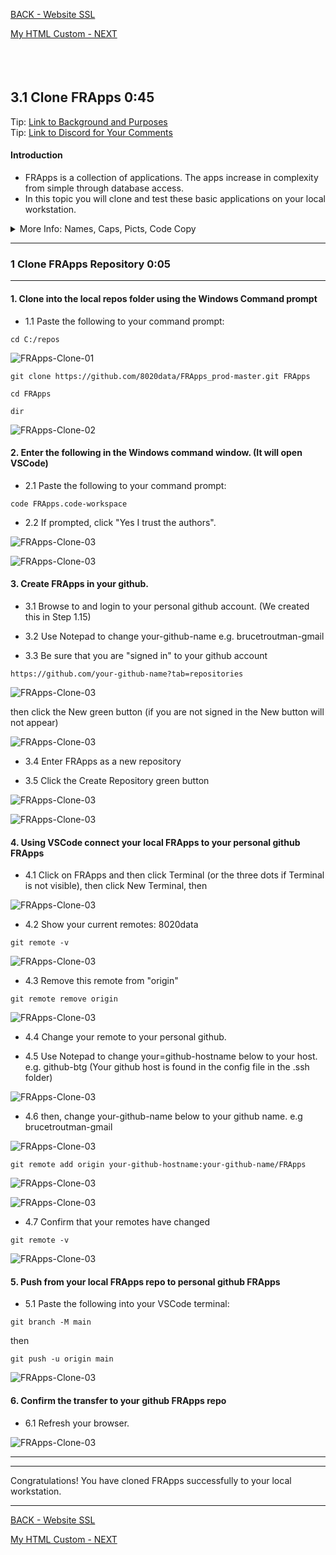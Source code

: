 
<!-- ------------------------------------------------------------------------- -->

<div class="page-back">

[BACK - Website SSL](/Setup/fr0306_Setup-Website-SSL-Ubuntu.md)
</div><div class="page-next">

[My HTML Custom - NEXT](/FRApps/fr020100_My-HTML-Custom.md)
</div><div style="margin-top:35px">&nbsp;</div> 
 
<!-- ------------------------------------------------------------------------- -->

## 3.1 Clone FRApps 0:45 <!-- {docsify-ignore} -->
<div class="notice-tip">
  <div class="notice-tip-header">
    Tip: <a href="../Setup/purposes/pfr0200_Clone-FR-Apps.md" target="_blank">Link to Background and Purposes</a> 
  </div>  
</div>

<div class="notice-tip">
  <div class="notice-tip-header">
    Tip: <a href="https://discord.com/channels/928752444316483585/931216956827250709" target="_blank">Link to Discord for Your Comments</a> 
  </div>  
</div>

#### Introduction <!-- {docsify-ignore} -->  
- FRApps is a collection of applications. The apps increase in complexity from simple through database access. 
- In this topic you will clone and test these basic applications on your local workstation.


<details class="details-style">
    <summary class="summary-style">
More Info: Names, Caps, Picts, Code Copy
    </summary>
    <div class="popup">

- In this tutorial please be careful to use the Exact Spelling and Capitalization. You will be using Windows, Unix and GitBash command prompts. Improper captialization will cause commands to fail. Some examples are: Local_Admin, myProject, repos, remotes and .ssh.

- This documentation was produced in 2021-2022. You will experience differences in some of the pictures due to the changes made over time by the developers of the softwares and web sites that are used.

- We recommend that you copy and paste code snippets from the documentation into your workstation/server. This will reduce the errors caused by hand typing.
Hover over the snippet and click copy, then paste as appropriate.

</div>
</details>


----


### 1 Clone FRApps Repository 0:05
----
#### 1. Clone into the local repos folder using the Windows Command prompt

- 1.1 Paste the following to your command prompt:

```
cd C:/repos
```
 
![FRApps-Clone-01](assets/images/clone/fr0103-FRApps-Clone-01.png "FRApps-Clone-01")

```
git clone https://github.com/8020data/FRApps_prod-master.git FRApps
```
```
cd FRApps
```
```
dir
```

![FRApps-Clone-02](assets/images/clone/fr0103-FRApps-Clone-02.png "FRApps-Clone-02")

#### 2. Enter the following in the Windows command window. (It will open VSCode)

- 2.1 Paste the following to your command prompt:

```
code FRApps.code-workspace
```

- 2.2  If prompted, click "Yes I trust the authors".

![FRApps-Clone-03](assets/images/clone/fr0103-FRApps-Clone-03-00.png "FRApps-Clone-03")

![FRApps-Clone-03](assets/images/clone/fr0103-FRApps-Clone-03.png "FRApps-Clone-03")
 
#### 3. Create FRApps in your github. 

- 3.1 Browse to and login to your personal github account. (We created this in Step 1.15)

- 3.2 Use Notepad to change your-github-name  e.g. brucetroutman-gmail

- 3.3 Be sure that you are "signed in" to your github account

```
https://github.com/your-github-name?tab=repositories
```

![FRApps-Clone-03](assets/images/clone/fr0103-FRApps-Clone-03-01a.png "FRApps-Clone-03")

then click the New green button (if you are not signed in the New button will not appear)

![FRApps-Clone-03](assets/images/clone/fr0103-FRApps-Clone-03-01.png "FRApps-Clone-03")


- 3.4 Enter FRApps as a new repository 

- 3.5 Click the Create Repository green button

![FRApps-Clone-03](assets/images/clone/fr0103-FRApps-Clone-03-02.png "FRApps-Clone-03")

![FRApps-Clone-03](assets/images/clone/fr0103-FRApps-Clone-03-021.png "FRApps-Clone-03")

#### 4. Using VSCode connect your local FRApps to your personal github FRApps

- 4.1 Click on FRApps and then click Terminal (or the three dots if Terminal is not visible), then click New Terminal, then 

![FRApps-Clone-03](assets/images/clone/fr0103-FRApps-Clone-03-03.png "FRApps-Clone-03")

- 4.2 Show your current remotes: 8020data

```
git remote -v
```

![FRApps-Clone-03](assets/images/clone/fr0103-FRApps-Clone-03-04.png "FRApps-Clone-03")

- 4.3 Remove this remote from "origin"

```
git remote remove origin
```

![FRApps-Clone-03](assets/images/clone/fr0103-FRApps-Clone-03-04a.png "FRApps-Clone-03")

- 4.4  Change your remote to your personal github. 

- 4.5 Use Notepad to change your=github-hostname below to your host. e.g. github-btg
 (Your github host is found in the config file in the .ssh folder)


![FRApps-Clone-03](assets/images/clone/fr0103-FRApps-Clone-03-05.png "FRApps-Clone-03")


- 4.6 then, change your-github-name below to your github name. e.g brucetroutman-gmail

![FRApps-Clone-03](assets/images/clone/fr0103-FRApps-Clone-03-06.png "FRApps-Clone-03")

```
git remote add origin your-github-hostname:your-github-name/FRApps
```

![FRApps-Clone-03](assets/images/clone/fr0103-FRApps-Clone-03-07a.png "FRApps-Clone-03")

![FRApps-Clone-03](assets/images/clone/fr0103-FRApps-Clone-03-07.png "FRApps-Clone-03")

- 4.7 Confirm that your remotes have changed

```
git remote -v
```

![FRApps-Clone-03](assets/images/clone/fr0103-FRApps-Clone-03-08.png "FRApps-Clone-03")


#### 5.  Push from your local FRApps repo to personal github FRApps 

- 5.1 Paste the following into your VSCode terminal:

```
git branch -M main
```

then

```
git push -u origin main
```

![FRApps-Clone-03](assets/images/clone/fr0103-FRApps-Clone-03-09.png "FRApps-Clone-03")


#### 6. Confirm the transfer to your github FRApps repo

- 6.1 Refresh your browser.

![FRApps-Clone-03](assets/images/clone/fr0103-FRApps-Clone-03-11.png "FRApps-Clone-03")


----



----
<div class="notice-success">
  <div class="notice-success-header">
    Congratulations! You have cloned FRApps successfully to your local workstation.
</div>
</div>

----

<!-- ------------------------------------------------------------------------- -->

<div class="page-back">

[BACK - Website SSL](/Setup/fr0306_Setup-Website-SSL-Ubuntu.md)
</div><div class="page-next">


[My HTML Custom - NEXT](/FRApps/fr020100_My-HTML-Custom.md)
</div>

<!-- ------------------------------------------------------------------------- -->
